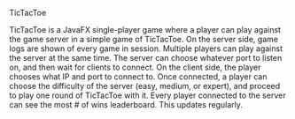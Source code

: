 TicTacToe

TicTacToe is a JavaFX single-player game where a player can play against the
game server in a simple game of TicTacToe. On the server side, game logs are
shown of every game in session. Multiple players can play against the server
at the same time. The server can choose whatever port to listen on, and
then wait for clients to connect. On the client side, the player chooses
what IP and port to connect to. Once connected, a player can choose the
difficulty of the server (easy, medium, or expert), and proceed to play
one round of TicTacToe with it. Every player connected to the server
can see the most # of wins leaderboard. This updates regularly.
